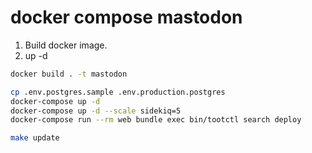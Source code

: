 # docker compose mastodon

1. Build docker image.
1. up -d

```sh
docker build . -t mastodon
```

```sh
cp .env.postgres.sample .env.production.postgres
docker-compose up -d
docker-compose up -d --scale sidekiq=5
docker-compose run --rm web bundle exec bin/tootctl search deploy
```

```sh
make update
```
